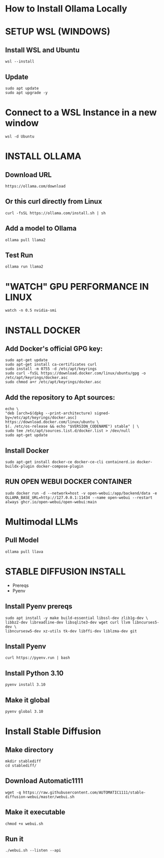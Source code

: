 # How to Install Ollama Locally

# SETUP WSL (WINDOWS)
## Install WSL and Ubuntu
```
wsl --install
```

## Update
```
sudo apt update
sudo apt upgrade -y
```

# Connect to a WSL Instance in a new window
```
wsl -d Ubuntu
```

# INSTALL OLLAMA
## Download URL
```
https://ollama.com/download
```
## Or this curl directly from Linux
```
curl -fsSL https://ollama.com/install.sh | sh
```
## Add a model to Ollama
```
ollama pull llama2
```
## Test Run
```
ollama run llama2
```

# "WATCH" GPU PERFORMANCE IN LINUX
```
watch -n 0.5 nvidia-smi
```
# INSTALL DOCKER
## Add Docker's official GPG key:
```
sudo apt-get update
sudo apt-get install ca-certificates curl
sudo install -m 0755 -d /etc/apt/keyrings
sudo curl -fsSL https://download.docker.com/linux/ubuntu/gpg -o /etc/apt/keyrings/docker.asc
sudo chmod a+r /etc/apt/keyrings/docker.asc
```
## Add the repository to Apt sources:
```
echo \
"deb [arch=$(dpkg --print-architecture) signed-by=/etc/apt/keyrings/docker.asc] https://download.docker.com/linux/ubuntu \
$(. /etc/os-release && echo "$VERSION_CODENAME") stable" | \
sudo tee /etc/apt/sources.list.d/docker.list > /dev/null
sudo apt-get update
```
## Install Docker
```
sudo apt-get install docker-ce docker-ce-cli containerd.io docker-buildx-plugin docker-compose-plugin
```
## RUN OPEN WEBUI DOCKER CONTAINER
```
sudo docker run -d --network=host -v open-webui:/app/backend/data -e OLLAMA_BASE_URL=http://127.0.0.1:11434 --name open-webui --restart always ghcr.io/open-webui/open-webui:main
```

# Multimodal LLMs
## Pull Model
```
ollama pull llava
```

# STABLE DIFFUSION INSTALL
- Prereqs
- Pyenv
## Install Pyenv prereqs
```
sudo apt install -y make build-essential libssl-dev zlib1g-dev \
libbz2-dev libreadline-dev libsqlite3-dev wget curl llvm libncurses5-dev \
libncursesw5-dev xz-utils tk-dev libffi-dev liblzma-dev git
```
## Install Pyenv
```
curl https://pyenv.run | bash
```
## Install Python 3.10
```
pyenv install 3.10
```
## Make it global
```
pyenv global 3.10
```
 
# Install Stable Diffusion
## Make directory
```
mkdir stablediff
cd stablediff/
```
## Download Automatic1111
```
wget -q https://raw.githubusercontent.com/AUTOMATIC1111/stable-diffusion-webui/master/webui.sh
```
## Make it executable
```
chmod +x webui.sh
```
## Run it
```
./webui.sh --listen --api
```